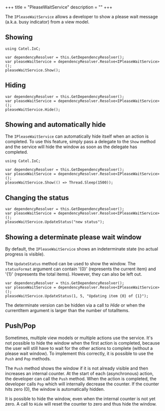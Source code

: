 +++
title = "PleaseWaitService" 
description = ""
+++

The `IPleaseWaitService` allows a developer to show a please wait message (a.k.a. busy indicator) from a view model. 

## Showing

```
using Catel.IoC;
```

```
var dependencyResolver = this.GetDependencyResolver();
var pleaseWaitService = dependencyResolver.Resolve<IPleaseWaitService>();
pleaseWaitService.Show();
```

## Hiding

```
var dependencyResolver = this.GetDependencyResolver();
var pleaseWaitService = dependencyResolver.Resolve<IPleaseWaitService>();
pleaseWaitService.Hide();
```

## Showing and automatically hide

The `IPleaseWaitService` can automatically hide itself when an action is completed. To use this feature, simply pass a delegate to the `Show` method and the service will hide the window as soon as the delegate has completed.

```
using Catel.IoC;
```

```
var dependencyResolver = this.GetDependencyResolver();
var pleaseWaitService = dependencyResolver.Resolve<IPleaseWaitService>();
pleaseWaitService.Show(() => Thread.Sleep(1500));
```

## Changing the status

```
var dependencyResolver = this.GetDependencyResolver();
var pleaseWaitService = dependencyResolver.Resolve<IPleaseWaitService>();
pleaseWaitService.UpdateStatus("new status");
```

## Showing a determinate please wait window

By default, the `IPleaseWaitService` shows an indeterminate state (no actual progress is visible).

The `UpdateStatus` method can be used to show the window. The `statusFormat` argument can contain '{0}' (represents the current item) and '{1}' (represents the total items). However, they can also be left out.

```
var dependencyResolver = this.GetDependencyResolver();
var pleaseWaitService = dependencyResolver.Resolve<IPleaseWaitService>();
pleaseWaitService.UpdateStatus(1, 5, "Updating item {0} of {1}");
```

The determinate version can be hidden via a call to *Hide* or when the currentItem argument is larger than the number of totalItems.

## Push/Pop

Sometimes, multiple view models or multiple actions use the service. It's not possible to hide the window when the first action is completed, because the user will still have to wait for the other actions to complete (without a please wait window). To implement this correctly, it is possible to use the `Push` and `Pop` methods.

The `Push` method shows the window if it is not already visible and then increases an internal counter. At the start of each (asynchronous) action, the developer can call the `Push` method. When the action is completed, the developer calls `Pop` which will internally decrease the counter. If the counter hits zero (0), the window is automatically hidden.

It is possible to hide the window, even when the internal counter is not yet zero. A call to `Hide` will reset the counter to zero and thus hide the window.
